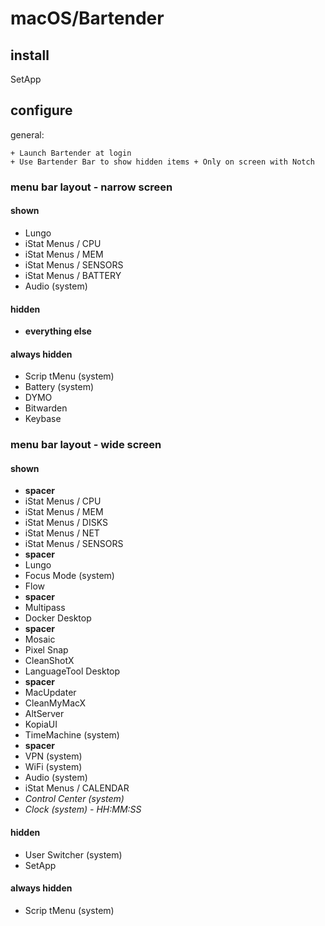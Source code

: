 # macOS/Bartender

## install

SetApp

## configure

general:
```
+ Launch Bartender at login
+ Use Bartender Bar to show hidden items + Only on screen with Notch
```

### menu bar layout - narrow screen
#### shown
- Lungo
- iStat Menus / CPU
- iStat Menus / MEM
- iStat Menus / SENSORS
- iStat Menus / BATTERY
- Audio (system)
#### hidden
- **everything else**
#### always hidden
- Scrip tMenu (system)
- Battery (system)
- DYMO
- Bitwarden
- Keybase

### menu bar layout - wide screen
#### shown
- **spacer**
- iStat Menus / CPU
- iStat Menus / MEM
- iStat Menus / DISKS
- iStat Menus / NET
- iStat Menus / SENSORS
- **spacer**
- Lungo
- Focus Mode (system)
- Flow
- **spacer**
- Multipass
- Docker Desktop
- **spacer**
- Mosaic
- Pixel Snap
- CleanShotX
- LanguageTool Desktop
- **spacer**
- MacUpdater
- CleanMyMacX
- AltServer
- KopiaUI
- TimeMachine (system)
- **spacer**
- VPN (system)
- WiFi (system)
- Audio (system)
- iStat Menus / CALENDAR
- *Control Center (system)*
- *Clock (system) - HH:MM:SS*
#### hidden
- User Switcher (system)
- SetApp
#### always hidden
- Scrip tMenu (system)

